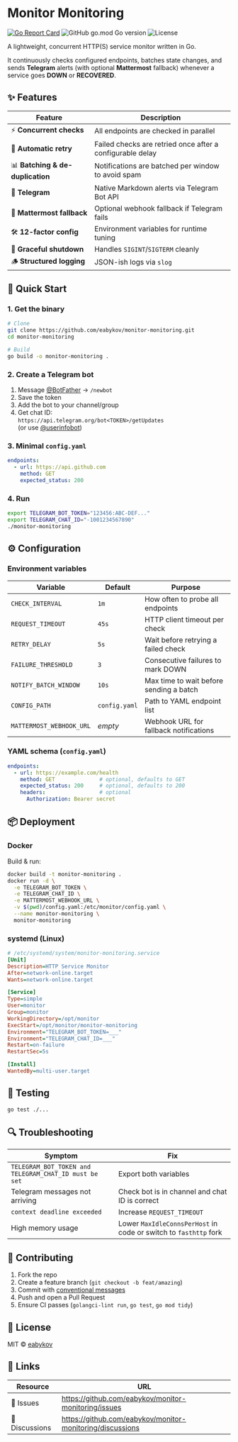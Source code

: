 # Monitor Monitoring

[![Go Report Card](https://goreportcard.com/badge/github.com/eabykov/monitor-monitoring)](https://goreportcard.com/report/github.com/eabykov/monitor-monitoring)
![GitHub go.mod Go version](https://img.shields.io/github/go-mod/go-version/eabykov/monitor-monitoring)
![License](https://img.shields.io/github/license/eabykov/monitor-monitoring)

A lightweight, concurrent HTTP(S) service monitor written in Go.  

It continuously checks configured endpoints, batches state changes, and sends **Telegram** alerts (with optional **Mattermost** fallback) whenever a service goes **DOWN** or **RECOVERED**.

## ✨ Features

| Feature | Description |
|-|-|
| ⚡ **Concurrent checks** | All endpoints are checked in parallel |
| 🔄 **Automatic retry** | Failed checks are retried once after a configurable delay |
| 📊 **Batching & de-duplication** | Notifications are batched per window to avoid spam |
| 📱 **Telegram** | Native Markdown alerts via Telegram Bot API |
| 🦝 **Mattermost fallback** | Optional webhook fallback if Telegram fails |
| 🛠️ **12-factor config** | Environment variables for runtime tuning |
| 🧘 **Graceful shutdown** | Handles `SIGINT`/`SIGTERM` cleanly |
| 🪵 **Structured logging** | JSON-ish logs via `slog` |

## 🚀 Quick Start

### 1. Get the binary

```bash
# Clone
git clone https://github.com/eabykov/monitor-monitoring.git
cd monitor-monitoring

# Build
go build -o monitor-monitoring .
```

### 2. Create a Telegram bot

1. Message [@BotFather](https://t.me/botfather) → `/newbot`  
2. Save the token  
3. Add the bot to your channel/group  
4. Get chat ID:  
   `https://api.telegram.org/bot<TOKEN>/getUpdates`  
   (or use [@userinfobot](https://t.me/userinfobot))

### 3. Minimal `config.yaml`

```yaml
endpoints:
  - url: https://api.github.com
    method: GET
    expected_status: 200
```

### 4. Run

```bash
export TELEGRAM_BOT_TOKEN="123456:ABC-DEF..."
export TELEGRAM_CHAT_ID="-1001234567890"
./monitor-monitoring
```



## ⚙️ Configuration

### Environment variables

| Variable | Default | Purpose |
|-|-|-|
| `CHECK_INTERVAL` | `1m` | How often to probe all endpoints |
| `REQUEST_TIMEOUT` | `45s` | HTTP client timeout per check |
| `RETRY_DELAY` | `5s` | Wait before retrying a failed check |
| `FAILURE_THRESHOLD` | `3` | Consecutive failures to mark DOWN |
| `NOTIFY_BATCH_WINDOW` | `10s` | Max time to wait before sending a batch |
| `CONFIG_PATH` | `config.yaml` | Path to YAML endpoint list |
| `MATTERMOST_WEBHOOK_URL` | *empty* | Webhook URL for fallback notifications |

### YAML schema (`config.yaml`)

```yaml
endpoints:
  - url: https://example.com/health
    method: GET              # optional, defaults to GET
    expected_status: 200     # optional, defaults to 200
    headers:                 # optional
      Authorization: Bearer secret
```

## 📦 Deployment

### Docker

Build & run:

```bash
docker build -t monitor-monitoring .
docker run -d \
  -e TELEGRAM_BOT_TOKEN \
  -e TELEGRAM_CHAT_ID \
  -e MATTERMOST_WEBHOOK_URL \
  -v $(pwd)/config.yaml:/etc/monitor/config.yaml \
  --name monitor-monitoring \
  monitor-monitoring
```

### systemd (Linux)

```ini
# /etc/systemd/system/monitor-monitoring.service
[Unit]
Description=HTTP Service Monitor
After=network-online.target
Wants=network-online.target

[Service]
Type=simple
User=monitor
Group=monitor
WorkingDirectory=/opt/monitor
ExecStart=/opt/monitor/monitor-monitoring
Environment="TELEGRAM_BOT_TOKEN=___"
Environment="TELEGRAM_CHAT_ID=___"
Restart=on-failure
RestartSec=5s

[Install]
WantedBy=multi-user.target
```

## 🧪 Testing

```bash
go test ./...
```

## 🔍 Troubleshooting

| Symptom | Fix |
|-|-|
| `TELEGRAM_BOT_TOKEN and TELEGRAM_CHAT_ID must be set` | Export both variables |
| Telegram messages not arriving | Check bot is in channel and chat ID is correct |
| `context deadline exceeded` | Increase `REQUEST_TIMEOUT` |
| High memory usage | Lower `MaxIdleConnsPerHost` in code or switch to `fasthttp` fork |

## 🤝 Contributing

1. Fork the repo  
2. Create a feature branch (`git checkout -b feat/amazing`)  
3. Commit with [conventional messages](https://www.conventionalcommits.org)  
4. Push and open a Pull Request  
5. Ensure CI passes (`golangci-lint run`, `go test`, `go mod tidy`)

## 📄 License

MIT © [eabykov](https://github.com/eabykov)

## 🔗 Links

| Resource | URL |
|-|-|
| 🐛 Issues | https://github.com/eabykov/monitor-monitoring/issues |
| 💬 Discussions | https://github.com/eabykov/monitor-monitoring/discussions |
